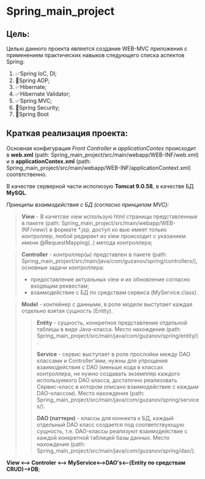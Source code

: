 # Spring_main_project
## Цель:
Целью данного проекта является создание WEB-MVC приложения с применением практических навыков следующего списка аспектов Spring:
1) :white_check_mark:Spring IoC, DI;
2) :black_square_button:Spring AOP;
3) :white_check_mark:Hibernate;
4) :white_check_mark:Hibernate Validator;
5) :white_check_mark:Spring MVC;
6) :black_square_button:Spring Security;
7) :black_square_button:Spring Boot

## Краткая реализация проекта:
Основная конфигурация *Front Controller* и *applicationContex* происходит в **web.xml** (path: Spring_main_project/src/main/webapp/WEB-INF/web.xml) и в **applicationContex.xml** (path: Spring_main_project/src/main/webapp/WEB-INF/applicationContext.xml) соотвтственно.

В качестве серверной части исполюзую **Tomcat 9.0.58**, в качестве БД **MySQL**.

*Принципы взаимодействия с БД (согласно принципам MVC):*
>**View** - В качетсве view использую html страницы представленные в пакете (path: Spring_main_project/src/main/webapp/WEB-INF/view/) в формате *.jsp, доступ ко вью имеет только контроллер, любой редирект из view происходит с указанием имени @RequestMapping(..) метода контроллера;

>**Controller** - контроллер(ы) представлен в пакете (path: Spring_main_project/src/main/java/com/guzanov/spring/controllers/), основные задачи контроллера:
>+ предоставление актуальных view и их обновление согласно входящим реквестам;
>+ взаимодействие с БД по средствам сервиса (MyService.class).

>**Model** - контейнер с данными, в роле модели выступает каждая отдельно взятая сущность (Entity).
>
>>**Entity** - сущность, конкретное представление отдельной таблицы в виде Java-класса. Место нахождения (path: Spring_main_project/src/main/java/com/guzanov/spring/entity/).
>>
>>**Service** - сервис выступает в роле прослойки между DAO классами и Controller'ами, нужны для упрощения взаимодействия с DAO (меньше кода в классах контроллера, не нужно создавать экземпляр каждого используемого DAO класса, достаточно реализовать Сервис-класс в котором описано взаимодействие с каждым DAO-классом). Место нахождения (path: Spring_main_project/src/main/java/com/guzanov/spring/services/).
>>
>>**DAO (паттерн)** - классы для коннекта к БД, каждый отдельный DAO класс создается под соответствующую сущность, т.е. DAO-классы реализуют взаимодействие с каждой конкретной таблицей базы данных. Место нахождения (path: Spring_main_project/src/main/java/com/guzanov/spring/dao/).

**View <--> Controler <--> MyService<-->DAO's<--(Entity по средствам CRUD)-->DB**;


